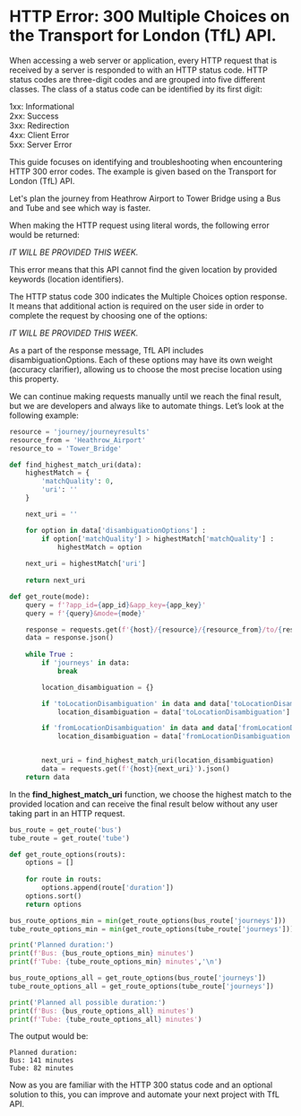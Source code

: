 # HTTP Error: 300 Multiple Choices on the Transport for London (TfL) API.

When accessing a web server or application, every HTTP request that is received by a server is responded to with an HTTP status code. HTTP status codes are three-digit codes and are grouped into five different classes. The class of a status code can be identified by its first digit:

1xx: Informational\
2xx: Success\
3xx: Redirection\
4xx: Client Error\
5xx: Server Error

This guide focuses on identifying and troubleshooting when encountering HTTP 300 error codes. The example is given based on the Transport for London (TfL) API.

Let's plan the journey from Heathrow Airport to Tower Bridge using a Bus and Tube and see which way is faster.

When making the HTTP request using literal words, the following error would be returned:

_IT WILL BE PROVIDED THIS WEEK._

This error means that this API cannot find the given location by provided keywords (location identifiers).

The HTTP status code 300 indicates the Multiple Choices option response. It means that additional action is required on the user side in order to complete the request by choosing one of the options:

_IT WILL BE PROVIDED THIS WEEK._

As a part of the response message, TfL API includes disambiguationOptions. Each of these options may have its own weight (accuracy clarifier), allowing us to choose the most precise location using this property.

We can continue making requests manually until we reach the final result, but we are developers and always like to automate things. Let’s look at the following example:

``` python
resource = 'journey/journeyresults'
resource_from = 'Heathrow_Airport'
resource_to = 'Tower_Bridge'

def find_highest_match_uri(data):
    highestMatch = {
        'matchQuality': 0,
        'uri': ''
    }

    next_uri = ''

    for option in data['disambiguationOptions'] :
        if option['matchQuality'] > highestMatch['matchQuality'] :
            highestMatch = option
    
    next_uri = highestMatch['uri'] 
    
    return next_uri

def get_route(mode):
    query = f'?app_id={app_id}&app_key={app_key}' 
    query = f'{query}&mode={mode}' 

    response = requests.get(f'{host}/{resource}/{resource_from}/to/{resource_to}{query}')
    data = response.json()
    
    while True :
        if 'journeys' in data:
            break

        location_disambiguation = {}

        if 'toLocationDisambiguation' in data and data['toLocationDisambiguation']['matchStatus'] == 'list':
            location_disambiguation = data['toLocationDisambiguation']

        if 'fromLocationDisambiguation' in data and data['fromLocationDisambiguation']['matchStatus'] == 'list':
            location_disambiguation = data['fromLocationDisambiguation']


        next_uri = find_highest_match_uri(location_disambiguation)
        data = requests.get(f'{host}{next_uri}').json()
    return data

```

In the **find_highest_match_uri** function, we choose the highest match to the provided location and can receive the final result below without any user taking part in an HTTP request.

``` python
bus_route = get_route('bus')
tube_route = get_route('tube')

def get_route_options(routs):
    options = []
    
    for route in routs:
        options.append(route['duration'])
    options.sort()
    return options

bus_route_options_min = min(get_route_options(bus_route['journeys']))
tube_route_options_min = min(get_route_options(tube_route['journeys']))

print('Planned duration:')
print(f'Bus: {bus_route_options_min} minutes')
print(f'Tube: {tube_route_options_min} minutes','\n')

bus_route_options_all = get_route_options(bus_route['journeys'])
tube_route_options_all = get_route_options(tube_route['journeys'])

print('Planned all possible duration:')
print(f'Bus: {bus_route_options_all} minutes')
print(f'Tube: {tube_route_options_all} minutes')
```

The output would be:

```shell
Planned duration:
Bus: 141 minutes
Tube: 82 minutes 
```

Now as you are familiar with the HTTP 300 status code and an optional solution to this, you can improve and automate your next project with TfL API.
